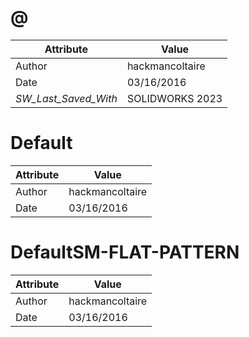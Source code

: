 # @
| Attribute | Value |
| ---  | ---     |
| Author | hackmancoltaire |
| Date | 03/16/2016 |
| _SW_Last_Saved_With_ | SOLIDWORKS 2023 |
# Default
| Attribute | Value |
| ---  | ---     |
| Author | hackmancoltaire |
| Date | 03/16/2016 |
# DefaultSM-FLAT-PATTERN
| Attribute | Value |
| ---  | ---     |
| Author | hackmancoltaire |
| Date | 03/16/2016 |
